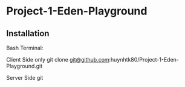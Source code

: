 # Project-1-Eden-Playground

Installation
------------
Bash Terminal:

Client Side only
git clone git@github.com:huynhtk80/Project-1-Eden-Playground.git

Server Side
git
